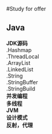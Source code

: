 #Study for offer
## Java
**JDK源码**   
.Hashmap   
.ThreadLocal   
.ArrayList   
.LinkedList   
.String   
.StringBuffer   
.StringBuild   
**并发编程**   
**多线程**   
**JVM**   
**设计模式**   
**反射，代理**